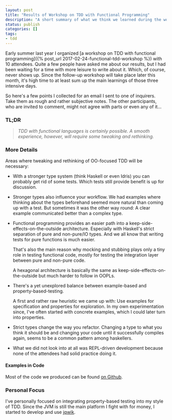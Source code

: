 ```yaml
---
layout: post
title: "Results of Workshop on TDD with Functional Programming"
description: "A short summary of what we think we learned during the workshop."
status: publish
categories: []
tags:
- tdd
---
```

Early summer last year I organized
[a workshop on TDD with functional programming]({% post_url 2017-02-24-functional-tdd-workshop %})
with 10 attendees.
Quite a few people have asked me about our results, but I had been waiting for a
time with more leisure to write about it. Which, of course, never shows up.
Since the follow-up workshop will take place later this month,
it's high time to at least sum up the main learnings of those three intensive days.

So here's a few points I collected for an email I sent to one of inquirers.
Take them as rough and rather subjective notes.
The other participants, who are invited to comment, might not agree with parts
or even any of it...

### TL;DR

> _TDD with functional languages
> is certainly possible. A smooth experience, however, will require some
> tweaking and rethinking._

### More Details

Areas where tweaking and rethinking of OO-focused TDD will be necessary:

- With a stronger type system (think Haskell or even Idris) you can
  probably get rid of some tests. Which tests still provide benefit is
  up for discussion.

- Stronger types also influence your workflow. We had examples where thinking
  about the types beforehand seemed more natural than coming up with a
  test. But sometimes it was the other way round: A clear example communicated
  better than a complex type.

- Functional programming provides an easier path into
  a keep-side-effects-on-the-outside architecture.
  Especially with Haskell's strict separation of pure and non-pure/IO
  types. And we all know that writing tests for pure functions is much
  easier.

  That's also the main reason why mocking and stubbing plays
  only a tiny role in testing functional code, mostly for testing the
  integration layer between pure and non-pure code.

  A hexagonal architecture is basically the same as
  keep-side-effects-on-the-outside but much harder to follow in OOPLs.

- There's a yet unexplored balance between example-based and
  property-based-testing.

  A first and rather raw heuristic we came up with: Use examples
  for specification and properties for exploration. In my own
  experimentation since, I've often started with concrete examples, which I could
  later turn into properties.

- Strict types change the way you refactor. Changing a type to what
  you think it should be and changing your code until it successfully compiles again,
  seems to be a common pattern among haskellers.

- What we did not look into at all was REPL-driven development because
  none of the attendees had solid practice doing it.

#### Examples in Code

Most of the code we produced can be found
[on Github](https://github.com/jlink/Functional-TDD-Workshop).

### Personal Focus

I've personally focused on integrating property-based testing into my
style of TDD. Since the JVM is still the main platform I fight with for money,
I started to develop and use [jqwik](http://jqwik.net/).
